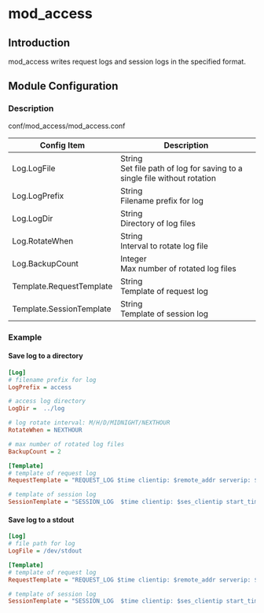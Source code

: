 # mod_access

## Introduction

mod_access writes request logs and session logs in the specified format.

## Module Configuration

### Description

  conf/mod_access/mod_access.conf

| Config Item | Description                             |
| ----------- | --------------------------------------- |
| Log.LogFile | String<br>Set file path of log for saving to a single file without rotation |
| Log.LogPrefix | String<br>Filename prefix for log |
| Log.LogDir | String<br>Directory of log files |
| Log.RotateWhen | String<br>Interval to rotate log file |
| Log.BackupCount | Integer<br>Max number of rotated log files |
| Template.RequestTemplate | String<br>Template of request log |
| Template.SessionTemplate | String<br>Template of session log |

### Example

#### Save log to a directory

```ini
[Log]
# filename prefix for log
LogPrefix = access

# access log directory
LogDir =  ../log

# log rotate interval: M/H/D/MIDNIGHT/NEXTHOUR
RotateWhen = NEXTHOUR

# max number of rotated log files
BackupCount = 2

[Template]
# template of request log
RequestTemplate = "REQUEST_LOG $time clientip: $remote_addr serverip: $server_addr host: $host product: $product user_agent: ${User-Agent}req_header status: $status_code error: $error"

# template of session log
SessionTemplate = "SESSION_LOG  $time clientip: $ses_clientip start_time: $ses_start_time end_time: $ses_end_time overhead: $ses_overhead read_total: $ses_read_total write_total: $ses_write_total keepalive_num: $ses_keepalive_num error: $ses_error"

```

#### Save log to a stdout

```ini
[Log]
# file path for log
LogFile = /dev/stdout

[Template]
# template of request log
RequestTemplate = "REQUEST_LOG $time clientip: $remote_addr serverip: $server_addr host: $host product: $product user_agent: ${User-Agent}req_header status: $status_code error: $error"

# template of session log
SessionTemplate = "SESSION_LOG  $time clientip: $ses_clientip start_time: $ses_start_time end_time: $ses_end_time overhead: $ses_overhead read_total: $ses_read_total write_total: $ses_write_total keepalive_num: $ses_keepalive_num error: $ses_error"

```
